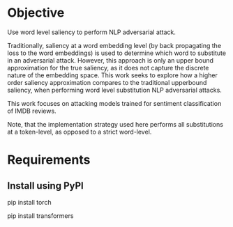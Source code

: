 # Objective

Use word level saliency to perform NLP adversarial attack.

Traditionally, saliency at a word embedding level (by back propagating the loss to the word embeddings) is used to determine which word to substitute in an adversarial attack. However, this approach is only an upper bound approximation for the true saliency, as it does not capture the discrete nature of the embedding space. This work seeks to explore how a higher order saliency approximation compares to the traditional upperbound saliency, when performing word level substitution NLP adversarial attacks.

This work focuses on attacking models trained for sentiment classification of IMDB reviews.

Note, that the implementation strategy used here performs all substitutions at a token-level, as opposed to a strict word-level.

# Requirements

## Install using PyPI

pip install torch

pip install transformers
